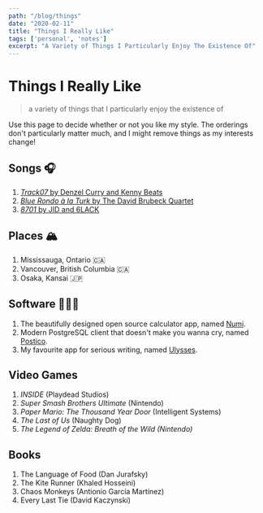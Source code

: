 ```yaml
---
path: "/blog/things"
date: "2020-02-11"
title: "Things I Really Like"
tags: ['personal', 'notes']
excerpt: "A Variety of Things I Particularly Enjoy The Existence Of"
---
```


# Things I Really Like
> a variety of things that I particularly enjoy the existence of

Use this page to decide whether or not you like my style. The orderings don't particularly matter much, and I might remove things as my interests change!

## Songs 🎧
1. [*Track07* by Denzel Curry and Kenny Beats](https://open.spotify.com/track/17Xxp5dtS4GmdGjNZNb5Gk?si=aajMSOIJSRuOALkkfJbMZA)
2. [*Blue Rondo à la Turk* by The David Brubeck Quartet](https://open.spotify.com/track/36MLLjFug6TJYNODUVR7av?si=IsbtjePhSjqXH8CUHE_BGA)
3. [*8701* by JID and 6LACK](https://open.spotify.com/track/0gmYtRyuvRKpd6cCApSDTh?si=FrK_gR4RR6WyYcmBoo7CEQ)

## Places 🏔
1. Mississauga, Ontario 🇨🇦
2. Vancouver, British Columbia 🇨🇦
3. Osaka, Kansai 🇯🇵

## Software 👨🏾‍💻
1. The beautifully designed open source calculator app, named [Numi](https://numi.app/).
2. Modern PostgreSQL client that doesn't make you wanna cry, named [Postico](https://eggerapps.at/postico/).
3. My favourite app for serious writing, named [Ulysses](https://ulysses.app/).

## Video Games
1. *INSIDE* (Playdead Studios)
2. *Super Smash Brothers Ultimate* (Nintendo)
3. *Paper Mario: The Thousand Year Door* (Intelligent Systems)
4. *The Last of Us* (Naughty Dog)
5. *The Legend of Zelda: Breath of the Wild (Nintendo)*

## Books
1. The Language of Food (Dan Jurafsky)
2. The Kite Runner (Khaled Hosseini)
3. Chaos Monkeys (Antionio García Martínez)
4. Every Last Tie (David Kaczynski)